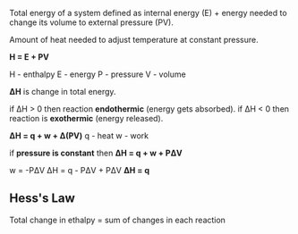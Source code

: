 Total energy of a system defined as internal energy (E) + energy needed to change its volume to external pressure (PV).

Amount of heat needed to adjust temperature at constant pressure.

**H = E + PV**

H - enthalpy
E - energy
P - pressure
V - volume

**ΔH** is change in total energy.

if ΔH > 0 then reaction **endothermic** (energy gets absorbed).
if ΔH < 0 then reaction is **exothermic** (energy released).

**ΔH = q + w + Δ(PV)**
q - heat
w - work

if **pressure is constant** then **ΔH = q + w + PΔV**

w = -PΔV
ΔH = q - PΔV + PΔV
**ΔH = q**

## Hess's Law
Total change in ethalpy = sum of changes in each reaction